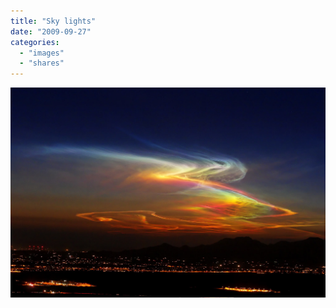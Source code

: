 ```yaml
---
title: "Sky lights"
date: "2009-09-27"
categories:
  - "images"
  - "shares"
---
```


![](2152740519_ce795fee15_b.jpg)
